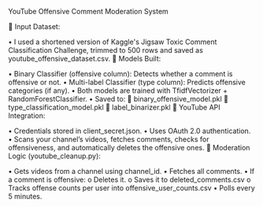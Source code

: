 YouTube Offensive Comment Moderation System

🔹 Input Dataset:

•	I used a shortened version of Kaggle's Jigsaw Toxic Comment Classification Challenge, trimmed to 500 rows and saved as youtube_offensive_dataset.csv.
🔹 Models Built:

•	Binary Classifier (offensive column): Detects whether a comment is offensive or not.
•	Multi-label Classifier (type column): Predicts offensive categories (if any).
•	Both models are trained with TfidfVectorizer + RandomForestClassifier.
•	Saved to:
	binary_offensive_model.pkl
	type_classification_model.pkl
	label_binarizer.pkl
🔹 YouTube API Integration:

•	Credentials stored in client_secret.json.
•	Uses OAuth 2.0 authentication.
•	Scans your channel’s videos, fetches comments, checks for offensiveness, and automatically deletes the offensive ones.
🔹 Moderation Logic (youtube_cleanup.py):

•	Gets videos from a channel using channel_id.
•	Fetches all comments.
•	If a comment is offensive:
o	Deletes it.
o	Saves it to deleted_comments.csv
o	Tracks offense counts per user into offensive_user_counts.csv
•	Polls every 5 minutes.

